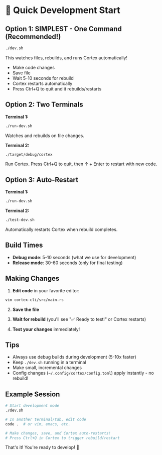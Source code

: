 # 🚀 Quick Development Start

## Option 1: SIMPLEST - One Command (Recommended!)
```bash
./dev.sh
```
This watches files, rebuilds, and runs Cortex automatically!
- Make code changes
- Save file
- Wait 5-10 seconds for rebuild
- Cortex restarts automatically
- Press Ctrl+Q to quit and it rebuilds/restarts

## Option 2: Two Terminals
**Terminal 1:**
```bash
./run-dev.sh
```
Watches and rebuilds on file changes.

**Terminal 2:**
```bash
./target/debug/cortex
```
Run Cortex. Press Ctrl+Q to quit, then ↑ + Enter to restart with new code.

## Option 3: Auto-Restart
**Terminal 1:**
```bash
./run-dev.sh
```

**Terminal 2:**
```bash
./test-dev.sh
```
Automatically restarts Cortex when rebuild completes.

## Build Times
- **Debug mode**: 5-10 seconds (what we use for development)
- **Release mode**: 30-60 seconds (only for final testing)

## Making Changes

1. **Edit code** in your favorite editor:
```bash
vim cortex-cli/src/main.rs
```

2. **Save the file**

3. **Wait for rebuild** (you'll see "✅ Ready to test!" or Cortex restarts)

4. **Test your changes** immediately!

## Tips
- Always use debug builds during development (5-10x faster)
- Keep `./dev.sh` running in a terminal
- Make small, incremental changes
- Config changes (`~/.config/cortex/config.toml`) apply instantly - no rebuild!

## Example Session
```bash
# Start development mode
./dev.sh

# In another terminal/tab, edit code
code .  # or vim, emacs, etc.

# Make changes, save, and Cortex auto-restarts!
# Press Ctrl+Q in Cortex to trigger rebuild/restart
```

That's it! You're ready to develop! 🎉